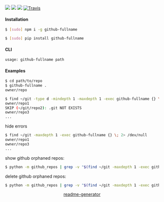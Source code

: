 <!--
https://pypi.org/project/readme-generator/
-->

[![](https://img.shields.io/badge/OS-Unix-blue.svg?longCache=True)]()
[![](https://img.shields.io/pypi/v/github-fullname.svg?maxAge=3600)](https://pypi.org/project/github-fullname/)
[![](https://img.shields.io/npm/v/github-fullname.svg?maxAge=3600)](https://www.npmjs.com/package/github-fullname)
[![Travis](https://api.travis-ci.org/looking-for-a-job/github-fullname.svg?branch=master)](https://travis-ci.org/looking-for-a-job/github-fullname/)

#### Installation
```bash
$ [sudo] npm i -g github-fullname
```
```bash
$ [sudo] pip install github-fullname
```

#### CLI
```bash
usage: github-fullname path
```

#### Examples
```bash
$ cd path/to/repo
$ github-fullname .
owner/repo
```

```bash
$ find ~/git -type d -mindepth 1 -maxdepth 1 -exec github-fullname {} \;
owner/repo1
SKIP (~/git/repo2): .git NOT EXISTS
owner/repo3
...
```

hide errors
```bash
$ find ~/git -maxdepth 1 -exec github-fullname {} \; 2> /dev/null
owner/repo1
owner/repo3
...
```

show github orphaned repos:
```bash
$ python -m github_repos | grep -v "$(find ~/git -maxdepth 1 -exec github-fullname {} \; 2> /dev/null)"
```

delete github orphaned repos:
```bash
$ python -m github_repos | grep -v "$(find ~/git -maxdepth 1 -exec github-fullname {} \; 2> /dev/null)" | xargs python -m github_delete
```

<p align="center">
    <a href="https://pypi.org/project/readme-generator/">readme-generator</a>
</p>
